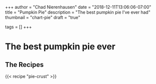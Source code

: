 +++
author      = "Chad Nierenhausen"
date        = "2018-12-11T13:06:06-07:00"
title       = "Pumpkin Pie"
description = "The best pumpkin pie I've ever had"
thumbnail   = "chart-pie"
draft       = "true"


tags = []
+++

# The best pumpkin pie ever

## The Recipes
{{< recipe  "pie-crust" >}}
